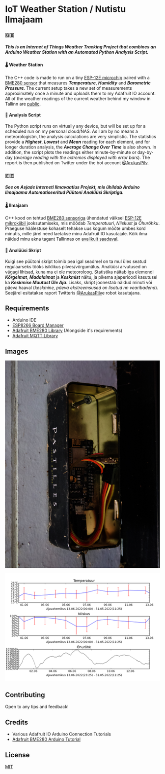 # IoT Weather Station / Nutistu Ilmajaam

### 🇬🇧
##### This is an Internet of Things Weather Tracking Project that combines an Arduino Weather Station with an Automated Python Analysis Script.

#### 🌡 Weather Station

The C++ code is made to run on a tiny [ESP-12E microchip](https://en.wikipedia.org/wiki/ESP8266) paired with a [BME280 sensor](https://www.bosch-sensortec.com/bst/products/all_products/bme280) that measures ***Temperature***, ***Humidity*** and ***Barometric Pressure***. The current setup takes a new set of measurements approximately once a minute and uploads them to my Adafruit IO account. All of the weather readings of the current weather behind my window in Tallinn are [public](https://io.adafruit.com/paulpall/dashboards/ilmateade-koduouel).

#### 🤖 Analysis Script

The Python script runs on virtually any device, but will be set up for a scheduled run on my personal cloud/NAS. As I am by no means a meteorologistm, the analysis calculations are very simplistic. The statistics provide a ***Highest***, ***Lowest*** and ***Mean*** reading for each element, and for longer duration analysis, the ***Average Change Over Time*** is also shown. In addition, the script plots the readings either minute-by-minute or day-by-day (*average reading with the extremes displayed with error bars*). The report is then published on Twitter under the bot account [@ArukasPilv](https://twitter.com/ArukasPilv).

### 🇪🇪

##### See on Asjade Interneti Ilmavaatlus Projekt, mis ühildab Arduino Ilmajaama Automatiseeritud Püütoni Analüüsi Skriptiga.

#### 🌡 Ilmajaam

C++ kood on tehtud [BME280 sensoriga](https://www.bosch-sensortec.com/bst/products/all_products/bme280) ühendatud väiksel [ESP-12E mikrokiibil](https://et.wikipedia.org/wiki/ESP8266) jooksutamiseks, mis mõõdab *Temperatuuri*, *Niiskust* ja *Õhurõhku*. Praeguse häälestuse kohaselt tehakse uus kogum mõõte umbes kord minutis, mille järel need laetakse minu Adafruit IO kasutajale. Kõik ilma näidud minu akna tagant Tallinnas on [avalikult saadaval](https://io.adafruit.com/paulpall/dashboards/ilmateade-koduouel).

#### 🤖 Analüüsi Skript

Kuigi see püütoni skript toimib pea igal seadmel on ta mul üles seatud regulaarseks tööks isiklikus pilves/võrgumälus. Analüüsi arvutused on vägagi lihtsad, kuna ma ei ole meteoroloog. Statistika näitab iga elemendi ***Kõrgeimat***, ***Madalaimat*** ja ***Keskmist*** näitu, ja pikema ajaperioodi kasutusel ka ***Keskmise Muutust Üle Aja***. Lisaks, skript joonestab näidud minuti või päeva haaval (*keskmine, päeva ekstreemsused on lisatud nn vearibadena*). Seejärel esitatakse raport Twitteris [@ArukasPilv](https://twitter.com/ArukasPilv)e robot kasutajana.

## Requirements

- Arduino IDE
- [ESP8266 Board Manager](https://randomnerdtutorials.com/how-to-install-esp8266-board-arduino-ide/)
- [Adafruit BME280 Library](https://github.com/adafruit/Adafruit_BME280_Library) (Alongside it's requirements)
- [Adafruit MQTT Library](https://github.com/adafruit/Adafruit_MQTT_Library)

## Images

![Weather_Station](/Weather_Station.JPEG)

![Analysis_Script](/Analysis_Script.PNG)

## Contributing
Open to any tips and feedback!

## Credits
- Various Adafruit IO Arduino Connection Tutorials
- [Adafruit BME280 Arduino Tutorial](https://learn.adafruit.com/adafruit-bme280-humidity-barometric-pressure-temperature-sensor-breakout/arduino-test)

## License
[MIT](https://choosealicense.com/licenses/mit/)

